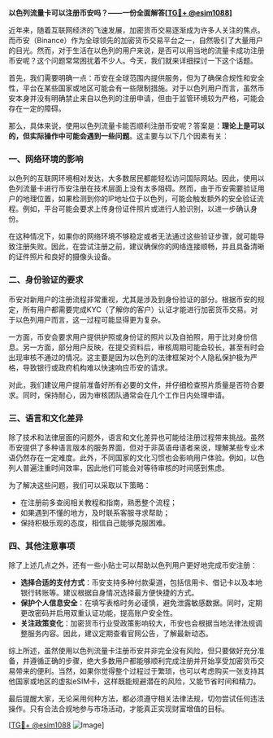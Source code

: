 **以色列流量卡可以注册币安吗？——一份全面解答[[TG💪+ @esim1088](https://t.me/s/esim1088)]**

近年来，随着互联网经济的飞速发展，加密货币交易逐渐成为许多人关注的焦点。而币安（Binance）作为全球领先的加密货币交易平台之一，自然吸引了大量用户的目光。然而，对于生活在以色列的用户来说，是否可以用当地的流量卡成功注册币安呢？这个问题常常困扰着不少人。今天，我们就来详细探讨一下这个话题。

首先，我们需要明确一点：币安在全球范围内提供服务，但为了确保合规性和安全性，平台在某些国家或地区可能会有一些限制措施。对于以色列用户而言，虽然币安本身并没有明确禁止来自以色列的注册申请，但由于监管环境较为严格，可能会存在一定的障碍。

那么，具体来说，使用以色列流量卡能否顺利注册币安呢？答案是：**理论上是可以的，但实际操作中可能会遇到一些问题**。这主要与以下几个因素有关：

### 一、网络环境的影响

以色列的互联网环境相对发达，大多数居民都能轻松访问国际网站。因此，使用以色列流量卡进行币安注册在技术层面上没有太多阻碍。然而，由于币安需要验证用户的地理位置，如果检测到你的IP地址位于以色列，可能会触发额外的安全验证流程。例如，平台可能会要求上传身份证件照片或进行人脸识别，以进一步确认身份。

在这种情况下，如果你的网络环境不够稳定或者无法通过这些验证步骤，就可能导致注册失败。因此，在尝试注册之前，建议确保你的网络连接顺畅，并且具备清晰的证件照片和良好的摄像头设备。

### 二、身份验证的要求

币安对新用户的注册流程非常重视，尤其是涉及到身份验证的部分。根据币安的规定，所有用户都需要完成KYC（了解你的客户）认证才能进行加密货币交易。对于以色列用户而言，这一过程可能显得更为复杂。

一方面，币安会要求用户提供护照或身份证的照片以及自拍照，用于比对身份信息。另一方面，部分用户反映，在提交资料后，审核周期可能会较长，甚至有时会出现审核不通过的情况。这主要是因为以色列的法律框架对个人隐私保护极为严格，导致银行或政府机构难以快速响应币安的请求。

对此，我们建议用户提前准备好所有必要的文件，并仔细检查照片质量是否符合要求。同时，保持耐心，因为审核团队通常会在几个工作日内处理申请。

### 三、语言和文化差异

除了技术和法律层面的问题外，语言和文化差异也可能给注册过程带来挑战。虽然币安提供了多种语言版本的服务界面，但对于非英语母语者来说，理解某些专业术语仍然存在一定难度。此外，不同国家的文化习惯也会影响用户体验。例如，以色列人普遍注重时间效率，因此他们可能会对等待审核的时间感到焦虑。

为了解决这些问题，我们可以采取以下策略：
- 在注册前多查阅相关教程和指南，熟悉整个流程；
- 如果遇到不懂的地方，及时联系客服寻求帮助；
- 保持积极乐观的态度，相信自己能够克服困难。

### 四、其他注意事项

除了上述几点之外，还有一些小贴士可以帮助以色列用户更好地完成币安注册：
- **选择合适的支付方式**：币安支持多种付款渠道，包括信用卡、借记卡以及本地银行转账等。建议根据自身情况选择最方便快捷的方式。
- **保护个人信息安全**：在填写表格时务必谨慎，避免泄露敏感数据。同时，定期更改密码并启用双重认证功能，提高账户安全性。
- **关注政策变化**：加密货币行业受政策影响较大，币安也会根据当地法律法规调整服务内容。因此，建议定期查看官网公告，了解最新动态。

综上所述，虽然使用以色列流量卡注册币安并非完全没有风险，但只要做好充分准备，并遵循正确的步骤，绝大多数用户都能够顺利完成注册并开始享受加密货币交易带来的便利。当然，如果你觉得整个过程过于繁琐，也可以考虑购买一张支持其他国家或地区的虚拟eSIM卡，这样既能规避潜在的风险，又能节省时间和精力。

最后提醒大家，无论采用何种方法，都必须遵守相关法律法规，切勿尝试任何违法操作。只有合法合规地参与市场活动，才能真正实现财富增值的目标。

[[TG💪+ @esim1088](https://t.me/s/esim1088) ![Image](https://i.postimg.cc/4NQfJmqS/Snipaste-2025-05-13-00-14-12.png)]